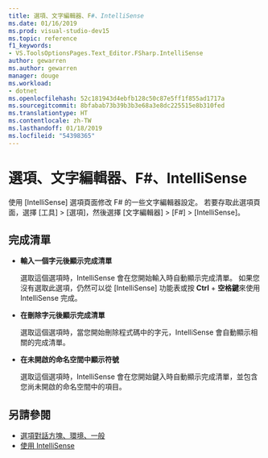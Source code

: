 ```yaml
---
title: 選項、文字編輯器、F#、IntelliSense
ms.date: 01/16/2019
ms.prod: visual-studio-dev15
ms.topic: reference
f1_keywords:
- VS.ToolsOptionsPages.Text_Editor.FSharp.IntelliSense
author: gewarren
ms.author: gewarren
manager: douge
ms.workload:
- dotnet
ms.openlocfilehash: 52c181943d4ebfb128c50c87e5ff1f855ad1717a
ms.sourcegitcommit: 8bfabab73b39b3b3e68a3e8dc225515e8b310fed
ms.translationtype: HT
ms.contentlocale: zh-TW
ms.lasthandoff: 01/18/2019
ms.locfileid: "54398365"
---
```

# <a name="options-text-editor-f-intellisense"></a>選項、文字編輯器、F#、IntelliSense

使用 [IntelliSense] 選項頁面修改 F# 的一些文字編輯器設定。 若要存取此選項頁面，選擇 [工具] > [選項]，然後選擇 [文字編輯器] > [F#] > [IntelliSense]。

## <a name="completion-lists"></a>完成清單

- **輸入一個字元後顯示完成清單**

   選取這個選項時，IntelliSense 會在您開始輸入時自動顯示完成清單。 如果您沒有選取此選項，仍然可以從 [IntelliSense] 功能表或按 **Ctrl** + **空格鍵**來使用 IntelliSense 完成。

- **在刪除字元後顯示完成清單**

   選取這個選項時，當您開始刪除程式碼中的字元，IntelliSense 會自動顯示相關的完成清單。

- **在未開啟的命名空間中顯示符號**

   選取這個選項時，IntelliSense 會在您開始鍵入時自動顯示完成清單，並包含您尚未開啟的命名空間中的項目。

## <a name="see-also"></a>另請參閱

- [選項對話方塊、環境、一般](../../ide/reference/general-environment-options-dialog-box.md)
- [使用 IntelliSense](../../ide/using-intellisense.md)